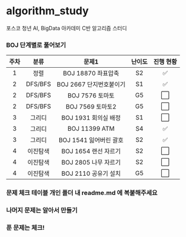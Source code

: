 # algorithm_study
포스코 청년 AI, BigData 아카데미 C반 알고리즘 스터디
### BOJ 단계별로 풀어보기
| 주차 | 분류 | 문제1 | 난이도 |진행 현황 |  
|:---:|:---:|:---:|:---:|:---:|
| 1 | 정렬 | BOJ 18870 좌표압축 | S2 | ✅ |
| 2 | DFS/BFS | BOJ 2667 단지번호붙이기 | S1 | ✅ |
| 2 | DFS/BFS | BOJ 7576 토마토 | G5 | ⬜ |
| 2 | DFS/BFS | BOJ 7569 토마토2 | G5 | ⬜ | 
| 3 | 그리디 | BOJ 1931 회의실 배정 | S1 | ⬜ |
| 3 | 그리디 | BOJ 11399 ATM | S4 | ✅ |
| 3 | 그리디 | BOJ 1541 잃어버린 괄호 | S2 | ✅ |
| 4 | 이진탐색 | BOJ 1654 랜선 자르기 | S2 | ⬜ |
| 4 | 이진탐색 | BOJ 2805 나무 자르기 | S2 | ⬜ |
| 4 | 이진탐색 | BOJ 2110 공유기 설치 | G5 | ⬜ |



### 문제 체크 테이블 개인 폴더 내 readme.md 에 복붙해주세요
### 나머지 문제는 알아서 만들기
### 푼 문제는 체크!
